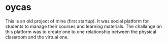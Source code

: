 oycas
=====

This is an old project of mine (first startup). It was social platform for students to manage their courses and learning materials. The challange on this platform was to create one to one relationship between the physical classroom and the virtual one. 
